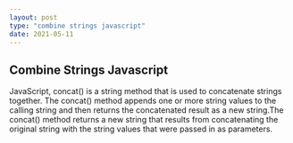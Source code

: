 ```yaml
---
layout: post
type: "combine strings javascript"
date: 2021-05-11
---
```

## Combine Strings Javascript

JavaScript, concat() is a string method that is used to concatenate strings together. The concat() method appends one or more string values to the calling string and then returns the concatenated result as a new string.The concat() method returns a new string that results from concatenating the original string with the string values that were passed in as parameters.

